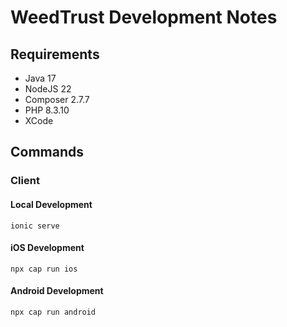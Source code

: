# WeedTrust Development Notes

## Requirements
- Java 17
- NodeJS 22
- Composer 2.7.7
- PHP 8.3.10
- XCode

## Commands
### Client
#### Local Development
<code>ionic serve</code>
#### iOS Development
<code>npx cap run ios</code>
#### Android Development
<code>npx cap run android</code>